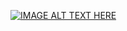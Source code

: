 [![IMAGE ALT TEXT HERE](https://media.giphy.com/media/UO5elnTqo4vSg/giphy.gif)](https://www.youtube.com/watch?v=dQw4w9WgXcQ)
